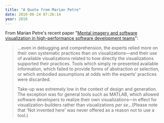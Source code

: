 ```yaml
---
title: "A Quote from Marian Petre"
date: 2010-06-24 07:26:14
year: 2010
---
```

From Marian Petre's recent paper "<a href="http://portal.acm.org/citation.cfm?id=1801419">Mental imagery and software visualization in high-performance software development teams</a>":
<blockquote>...even in debugging and comprehension, the experts relied more on their own systematic practices than on visualizations—and their use of available visualizations related to how directly the visualizations supported their practices.  Tools which simply re-presented available information, which failed to provide forms of abstraction or selection, or which embodied assumptions at odds with the experts' practices were discarded.

Take-up was extremely low in the context of design and generation. The exception was for general tools such as MATLAB, which allowed software developers to realize their own visualizations—in effect for visualization-builders rather than visualizations <em>per se</em>...(Please note that 'Not invented here' was never offered as a reason not to use a tool.)</blockquote>
